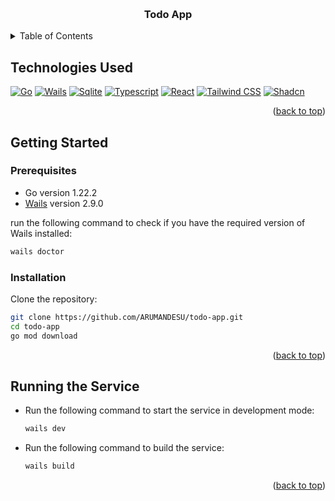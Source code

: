 <a id="readme-top"></a>

<!-- PROJECT LOGO -->
<br />
<div align="center">
  <h3 align="center">Todo App</h3>
</div>

<!-- TABLE OF CONTENTS -->
<details>
  <summary>Table of Contents</summary>
  <ol>
    <li><a href="#technologies-used">Technologies Used</a></li>
    <li><a href="#getting-started">Getting Started</a></li>
    <ul>
      <li><a href="#prerequisites">Prerequisites</a></li>
      <li><a href="#installation">Installation</a></li>
    </ul>
    <li><a href="#running-the-service">Running the Service</a></li>
  </ol>
</details>


<!-- TECHNOLOGIES USED -->
## Technologies Used

[![Go][go-shield]][go-url] [![Wails][wails-shield]][wails-url]  [![Sqlite][sqlite-shield]][sqlite-url]  [![Typescript][typescript-shield]][typescript-url] [![React][react-shield]][react-url] [![Tailwind CSS][tailwind-shield]][tailwind-url] [![Shadcn][shadcn-shield]][shadcn-url]

<p align="right">(<a href="#readme-top">back to top</a>)</p>

## Getting Started
### Prerequisites
- Go version 1.22.2
- [Wails](https://wails.io/) version 2.9.0

run the following command to check if you have the required version of Wails installed:
```bash
wails doctor
```


### Installation
Clone the repository:
   ```bash
   git clone https://github.com/ARUMANDESU/todo-app.git
   cd todo-app
   go mod download
   ```

<p align="right">(<a href="#readme-top">back to top</a>)</p>

## Running the Service

- Run the following command to start the service in development mode:
   ```bash
   wails dev
   ```
- Run the following command to build the service:
   ```bash
  wails build
   ```
   

<p align="right">(<a href="#readme-top">back to top</a>)</p>

<!-- MARKDOWN LINKS & IMAGES -->
<!-- https://www.markdownguide.org/basic-syntax/#reference-style-links -->
[aitu-url]: https://astanait.edu.kz/
[aitu-ucms-url]: https://www.ucms.space/
[protofiles-url]: https://github.com/ARUMANDESU/uniclubs-protos

[go-url]: https://golang.org/
[go-shield]: https://img.shields.io/badge/Go-00ADD8?style=for-the-badge&logo=go&logoColor=white

[wails-url]: https://wails.io/
[wails-shield]: https://img.shields.io/badge/Wails-77D7D7?style=for-the-badge&logo=wails&logoColor=white

[react-url]: https://reactjs.org/
[react-shield]: https://img.shields.io/badge/React-61DAFB?style=for-the-badge&logo=react&logoColor=white

[typescript-url]: https://www.typescriptlang.org/
[typescript-shield]: https://img.shields.io/badge/Typescript-3178C6?style=for-the-badge&logo=typescript&logoColor=white

[sqlite-url]: https://www.sqlite.org/index.html
[sqlite-shield]: https://img.shields.io/badge/SQLite-003B57?style=for-the-badge&logo=sqlite&logoColor=white

[tailwind-url]: https://tailwindcss.com/
[tailwind-shield]: https://img.shields.io/badge/Tailwind_CSS-38B2AC?style=for-the-badge&logo=tailwind-css&logoColor=white

[shadcn-url]: https://shadcn.com/
[shadcn-shield]:
https://img.shields.io/badge/shadcn%2Fui-000000?style=for-the-badge&logo=shadcnui&logoColor=white
